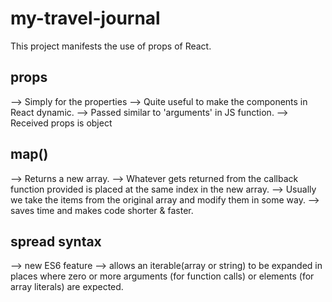 # my-travel-journal
This project manifests the use of props of React.

## props
--> Simply for the properties
--> Quite useful to make the components in React dynamic.
--> Passed similar to 'arguments' in JS function.
--> Received props is object

## map() 
--> Returns a new array. 
--> Whatever gets returned from the callback
function provided is placed at the same index in the new array.
--> Usually we take the items from the original array and modify them in some way.
--> saves time and makes code shorter & faster.

## spread syntax
--> new ES6 feature
--> allows an iterable(array or string) to be expanded in places where zero or more arguments (for function calls) or elements (for array literals) are expected.